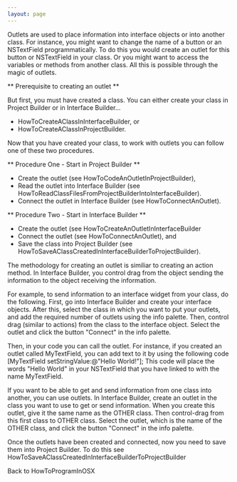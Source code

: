 ```yaml
---
layout: page
---
```


Outlets are used to place information into interface objects or into another class. For instance, you might want to change the name of a button or an NSTextField programmatically.  To do this you would create an outlet for this button or NSTextField in your class.  Or you might want to access the variables or methods from another class.  All this is possible through the magic of outlets.

** Prerequisite to creating an outlet **

But first, you must have created a class.  You can either create your class in Project Builder or in Interface Builder...

* HowToCreateAClassInInterfaceBuilder, or
*  HowToCreateAClassInProjectBuilder.


Now that you have created your class, to work with outlets you can follow one of these two procedures.  

** Procedure One - Start in Project Builder **

* Create the outlet (see HowToCodeAnOutletInProjectBuilder),
* Read the outlet into Interface Builder (see HowToReadClassFilesFromProjectBuilderIntoInterfaceBuilder).
* Connect the outlet in Interface Builder (see HowToConnectAnOutlet).


** Procedure Two - Start in Interface Builder **

* Create the outlet (see HowToCreateAnOutletInInterfaceBuilder
* Connect the outlet (see HowToConnectAnOutlet), and
* Save the class into Project Builder (see HowToSaveAClassCreatedInInterfaceBuilderToProjectBuilder).


The methodology for creating an outlet is similiar to creating an action method.   In Interface Builder, you control drag from the object sending the information to the object receiving the information.

For example, to send information to an interface widget from your class, do the following.   First, go into Interface Builder and create your interface objects.  After this, select the class in which you want to put your outlets, and add the required number of outlets using the info palette. Then, control drag (similar to actions) from the class to the interface object.  Select the outlet and click the button "Connect" in the info palette. 

Then, in your code you can call the outlet.  For instance, if you created an outlet called MyTextField, you can add text to it by using the following code
     [MyTextField setStringValue:@"Hello World!"];
This code will place the words "Hello World" in your NSTextField that you have linked to with the name MyTextField.

If you want to be able to get and send information from one class into another, you can use outlets.  In Interface Builder, create an outlet in the class you want to use to get or send information.  When you create this outlet, give it the same name as the OTHER class.  Then control-drag from this first class to OTHER class.  Select the outlet, which is the name of the OTHER class, and click the button "Connect" in the info palette.

Once the outlets have been created and connected, now you need to save them into Project Builder.  To do this see HowToSaveAClassCreatedInInterfaceBuilderToProjectBuilder

Back to HowToProgramInOSX
